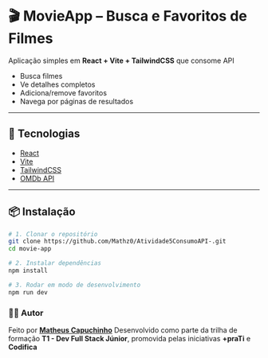 # 🎬 MovieApp – Busca e Favoritos de Filmes  

Aplicação simples em **React + Vite + TailwindCSS** que consome API  
- Busca filmes  
- Ve detalhes completos  
- Adiciona/remove favoritos 
- Navega por páginas de resultados 

---

## 🚀 Tecnologias
- [React](https://reactjs.org/)  
- [Vite](https://vitejs.dev/)  
- [TailwindCSS](https://tailwindcss.com/)  
- [OMDb API](https://www.omdbapi.com/)  

---

## 📦 Instalação
```bash
# 1. Clonar o repositório
git clone https://github.com/Mathz0/Atividade5ConsumoAPI-.git
cd movie-app
```
```bash
# 2. Instalar dependências
npm install
```
```bash
# 3. Rodar em modo de desenvolvimento
npm run dev
```
### 👨‍💻 Autor

Feito por **[Matheus Capuchinho](https://github.com/Mathz0)**
Desenvolvido como parte da trilha de formação **T1 - Dev Full Stack Júnior**, promovida pelas iniciativas **+praTi** e **Codifica**

